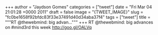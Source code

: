 
+++
author = "Jaydson Gomes"
categories = ["tweet"]
date = "Fri Mar 04 21:01:28 +0000 2011"
draft = false
image = "{TWEET_IMAGE}"
slug = "fc0be1658f92bfdc83f33e37491d40d34aba37f4"
tags = ["tweet"]
title = """RT @thewebmind: big advan..."""
+++
RT @thewebmind: big advances on #mind3rd this week http://goo.gl/OALVq
